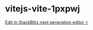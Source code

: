 # vitejs-vite-1pxpwj

[Edit in StackBlitz next generation editor ⚡️](https://stackblitz.com/~/github.com/JK007-frist/vitejs-vite-1pxpwj)